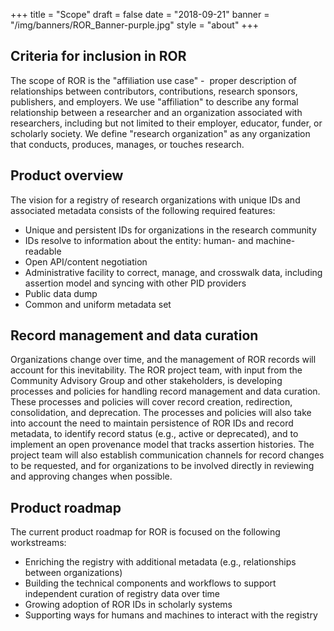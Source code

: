 +++
title = "Scope"
draft = false
date = "2018-09-21"
banner = "/img/banners/ROR_Banner-purple.jpg"
style = "about"
+++

## Criteria for inclusion in ROR

The scope of ROR is the "affiliation use case" -  proper description of relationships between contributors, contributions, research sponsors, publishers, and employers. We use "affiliation" to describe any formal relationship between a researcher and an organization associated with researchers, including but not limited to their employer, educator, funder, or scholarly society. We define "research organization" as any organization that conducts, produces, manages, or touches research. 

## Product overview

The vision for a registry of research organizations with unique IDs and associated metadata consists of the following required features:

-   Unique and persistent IDs for organizations in the research community
-   IDs resolve to information about the entity: human- and machine-readable
-   Open API/content negotiation
-   Administrative facility to correct, manage, and crosswalk data, including assertion model and syncing with other PID providers
-   Public data dump
-   Common and uniform metadata set

## Record management and data curation

Organizations change over time, and the management of ROR records will account for this inevitability. The ROR project team, with input from the Community Advisory Group and other stakeholders, is developing processes and policies for handling record management and data curation. These processes and policies will cover record creation, redirection, consolidation, and deprecation. The processes and policies will also take into account the need to maintain persistence of ROR IDs and record metadata, to identify record status (e.g., active or deprecated), and to implement an open provenance model that tracks assertion histories. The project team will also establish communication channels for record changes to be requested, and for organizations to be involved directly in reviewing and approving changes when possible. 

## Product roadmap

The current product roadmap for ROR is focused on the following workstreams:

-   Enriching the registry with additional metadata (e.g., relationships between organizations)  
-   Building the technical components and workflows to support independent curation of registry data over time  
-   Growing adoption of ROR IDs in scholarly systems  
-   Supporting ways for humans and machines to interact with the registry  

